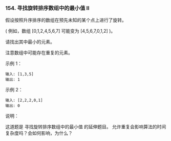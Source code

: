 ### 154. 寻找旋转排序数组中的最小值 II
假设按照升序排序的数组在预先未知的某个点上进行了旋转。

( 例如，数组 [0,1,2,4,5,6,7] 可能变为 [4,5,6,7,0,1,2] )。

请找出其中最小的元素。

注意数组中可能存在重复的元素。

示例 1：
```
输入: [1,3,5]
输出: 1
```
示例 2：
```
输入: [2,2,2,0,1]
输出: 0
```
说明：

这道题是 寻找旋转排序数组中的最小值 的延伸题目。
允许重复会影响算法的时间复杂度吗？会如何影响，为什么？